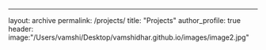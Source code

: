 ---
layout: archive
permalink: /projects/
title: "Projects"
author_profile: true
header:
  image:"/Users/vamshi/Desktop/vamshidhar.github.io/images/image2.jpg"

